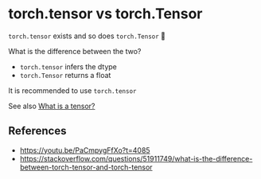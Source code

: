 # torch.tensor vs torch.Tensor


`torch.tensor` exists and so does `torch.Tensor` :thinking:

What is the difference between the two?

* `torch.tensor` infers the dtype 
* `torch.Tensor` returns a float

It is recommended to use `torch.tensor`

See also [What is a tensor?](../machine_learning/what_is_a_tensor.md)

## References
* https://youtu.be/PaCmpygFfXo?t=4085
* https://stackoverflow.com/questions/51911749/what-is-the-difference-between-torch-tensor-and-torch-tensor
